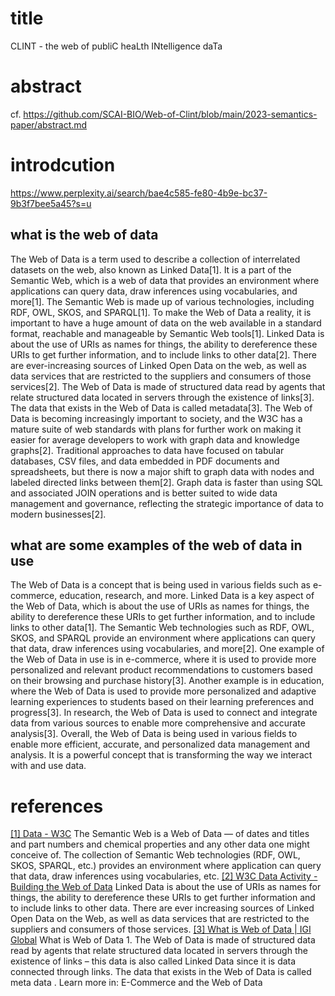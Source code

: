 # title

CLINT - the web of publiC heaLth INtelligence daTa 

# abstract

cf. https://github.com/SCAI-BIO/Web-of-Clint/blob/main/2023-semantics-paper/abstract.md

# introdcution

https://www.perplexity.ai/search/bae4c585-fe80-4b9e-bc37-9b3f7bee5a45?s=u

## what is the web of data

The Web of Data is a term used to describe a collection of interrelated datasets on the web, also known as Linked Data[1]. It is a part of the Semantic Web, which is a web of data that provides an environment where applications can query data, draw inferences using vocabularies, and more[1]. The Semantic Web is made up of various technologies, including RDF, OWL, SKOS, and SPARQL[1]. To make the Web of Data a reality, it is important to have a huge amount of data on the web available in a standard format, reachable and manageable by Semantic Web tools[1].
Linked Data is about the use of URIs as names for things, the ability to dereference these URIs to get further information, and to include links to other data[2]. There are ever-increasing sources of Linked Open Data on the web, as well as data services that are restricted to the suppliers and consumers of those services[2]. The Web of Data is made of structured data read by agents that relate structured data located in servers through the existence of links[3]. The data that exists in the Web of Data is called metadata[3].
The Web of Data is becoming increasingly important to society, and the W3C has a mature suite of web standards with plans for further work on making it easier for average developers to work with graph data and knowledge graphs[2]. Traditional approaches to data have focused on tabular databases, CSV files, and data embedded in PDF documents and spreadsheets, but there is now a major shift to graph data with nodes and labeled directed links between them[2]. Graph data is faster than using SQL and associated JOIN operations and is better suited to wide data management and governance, reflecting the strategic importance of data to modern businesses[2].

## what are some examples of the web of data in use

The Web of Data is a concept that is being used in various fields such as e-commerce, education, research, and more. Linked Data is a key aspect of the Web of Data, which is about the use of URIs as names for things, the ability to dereference these URIs to get further information, and to include links to other data[1]. The Semantic Web technologies such as RDF, OWL, SKOS, and SPARQL provide an environment where applications can query that data, draw inferences using vocabularies, and more[2].
One example of the Web of Data in use is in e-commerce, where it is used to provide more personalized and relevant product recommendations to customers based on their browsing and purchase history[3]. Another example is in education, where the Web of Data is used to provide more personalized and adaptive learning experiences to students based on their learning preferences and progress[3]. In research, the Web of Data is used to connect and integrate data from various sources to enable more comprehensive and accurate analysis[3].
Overall, the Web of Data is being used in various fields to enable more efficient, accurate, and personalized data management and analysis. It is a powerful concept that is transforming the way we interact with and use data.


# references
[[1] Data - W3C](https://www.w3.org/standards/semanticweb/data)
The Semantic Web is a Web of Data — of dates and titles and part numbers and chemical properties and any other data one might conceive of. The collection of Semantic Web technologies (RDF, OWL, SKOS, SPARQL, etc.) provides an environment where application can query that data, draw inferences using vocabularies, etc.
[[2] W3C Data Activity - Building the Web of Data](https://www.w3.org/2013/data/)
Linked Data is about the use of URIs as names for things, the ability to dereference these URIs to get further information and to include links to other data. There are ever increasing sources of Linked Open Data on the Web, as well as data services that are restricted to the suppliers and consumers of those services.
[[3] What is Web of Data | IGI Global](https://www.igi-global.com/dictionary/e-commerce-and-the-web-of-data/53537)
What is Web of Data 1. The Web of Data is made of structured data read by agents that relate structured data located in servers through the existence of links – this data is also called Linked Data since it is data connected through links. The data that exists in the Web of Data is called meta data . Learn more in: E-Commerce and the Web of Data
